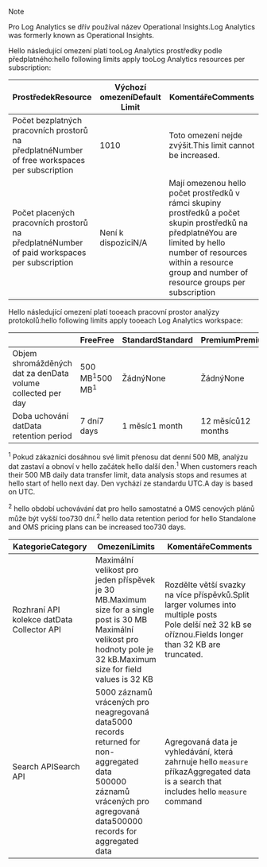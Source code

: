 
>[!NOTE]
><span data-ttu-id="78c5d-101">Pro Log Analytics se dřív používal název Operational Insights.</span><span class="sxs-lookup"><span data-stu-id="78c5d-101">Log Analytics was formerly known as Operational Insights.</span></span>
>
>

<span data-ttu-id="78c5d-102">Hello následující omezení platí tooLog Analytics prostředky podle předplatného:</span><span class="sxs-lookup"><span data-stu-id="78c5d-102">hello following limits apply tooLog Analytics resources per subscription:</span></span>

| <span data-ttu-id="78c5d-103">Prostředek</span><span class="sxs-lookup"><span data-stu-id="78c5d-103">Resource</span></span> | <span data-ttu-id="78c5d-104">Výchozí omezení</span><span class="sxs-lookup"><span data-stu-id="78c5d-104">Default Limit</span></span> | <span data-ttu-id="78c5d-105">Komentáře</span><span class="sxs-lookup"><span data-stu-id="78c5d-105">Comments</span></span>
| --- | --- | --- |
| <span data-ttu-id="78c5d-106">Počet bezplatných pracovních prostorů na předplatné</span><span class="sxs-lookup"><span data-stu-id="78c5d-106">Number of free workspaces per subscription</span></span> | <span data-ttu-id="78c5d-107">10</span><span class="sxs-lookup"><span data-stu-id="78c5d-107">10</span></span> | <span data-ttu-id="78c5d-108">Toto omezení nejde zvýšit.</span><span class="sxs-lookup"><span data-stu-id="78c5d-108">This limit cannot be increased.</span></span> |
| <span data-ttu-id="78c5d-109">Počet placených pracovních prostorů na předplatné</span><span class="sxs-lookup"><span data-stu-id="78c5d-109">Number of paid workspaces per subscription</span></span> | <span data-ttu-id="78c5d-110">Není k dispozici</span><span class="sxs-lookup"><span data-stu-id="78c5d-110">N/A</span></span> | <span data-ttu-id="78c5d-111">Mají omezenou hello počet prostředků v rámci skupiny prostředků a počet skupin prostředků na předplatné</span><span class="sxs-lookup"><span data-stu-id="78c5d-111">You are limited by hello number of resources within a resource group and number of resource groups per subscription</span></span> | 


<span data-ttu-id="78c5d-112">Hello následující omezení platí tooeach pracovní prostor analýzy protokolů:</span><span class="sxs-lookup"><span data-stu-id="78c5d-112">hello following limits apply tooeach Log Analytics workspace:</span></span>

|  | <span data-ttu-id="78c5d-113">Free</span><span class="sxs-lookup"><span data-stu-id="78c5d-113">Free</span></span> | <span data-ttu-id="78c5d-114">Standard</span><span class="sxs-lookup"><span data-stu-id="78c5d-114">Standard</span></span> | <span data-ttu-id="78c5d-115">Premium</span><span class="sxs-lookup"><span data-stu-id="78c5d-115">Premium</span></span> | <span data-ttu-id="78c5d-116">Standalone</span><span class="sxs-lookup"><span data-stu-id="78c5d-116">Standalone</span></span> | <span data-ttu-id="78c5d-117">OMS</span><span class="sxs-lookup"><span data-stu-id="78c5d-117">OMS</span></span> |
| --- | --- | --- | --- | --- | --- |
| <span data-ttu-id="78c5d-118">Objem shromážděných dat za den</span><span class="sxs-lookup"><span data-stu-id="78c5d-118">Data volume collected per day</span></span> |<span data-ttu-id="78c5d-119">500 MB<sup>1</sup></span><span class="sxs-lookup"><span data-stu-id="78c5d-119">500 MB<sup>1</sup></span></span> |<span data-ttu-id="78c5d-120">Žádný</span><span class="sxs-lookup"><span data-stu-id="78c5d-120">None</span></span> |<span data-ttu-id="78c5d-121">Žádný</span><span class="sxs-lookup"><span data-stu-id="78c5d-121">None</span></span> | <span data-ttu-id="78c5d-122">Žádný</span><span class="sxs-lookup"><span data-stu-id="78c5d-122">None</span></span> | <span data-ttu-id="78c5d-123">Žádný</span><span class="sxs-lookup"><span data-stu-id="78c5d-123">None</span></span>
| <span data-ttu-id="78c5d-124">Doba uchování dat</span><span class="sxs-lookup"><span data-stu-id="78c5d-124">Data retention period</span></span> |<span data-ttu-id="78c5d-125">7 dní</span><span class="sxs-lookup"><span data-stu-id="78c5d-125">7 days</span></span> |<span data-ttu-id="78c5d-126">1 měsíc</span><span class="sxs-lookup"><span data-stu-id="78c5d-126">1 month</span></span> |<span data-ttu-id="78c5d-127">12 měsíců</span><span class="sxs-lookup"><span data-stu-id="78c5d-127">12 months</span></span> | <span data-ttu-id="78c5d-128">1 měsíc<sup>2</sup></span><span class="sxs-lookup"><span data-stu-id="78c5d-128">1 month<sup>2</sup></span></span> | <span data-ttu-id="78c5d-129">1 měsíc<sup>2</sup></span><span class="sxs-lookup"><span data-stu-id="78c5d-129">1 month <sup>2</sup></span></span>|

<span data-ttu-id="78c5d-130"><sup>1</sup> Pokud zákazníci dosáhnou své limit přenosu dat denní 500 MB, analýzu dat zastaví a obnoví v hello začátek hello další den.</span><span class="sxs-lookup"><span data-stu-id="78c5d-130"><sup>1</sup> When customers reach their 500 MB daily data transfer limit, data analysis stops and resumes at hello start of hello next day.</span></span> <span data-ttu-id="78c5d-131">Den vychází ze standardu UTC.</span><span class="sxs-lookup"><span data-stu-id="78c5d-131">A day is based on UTC.</span></span>

<span data-ttu-id="78c5d-132"><sup>2</sup> hello období uchovávání dat pro hello samostatné a OMS cenových plánů může být vyšší too730 dní.</span><span class="sxs-lookup"><span data-stu-id="78c5d-132"><sup>2</sup> hello data retention period for hello Standalone and OMS pricing plans can be increased too730 days.</span></span>

| <span data-ttu-id="78c5d-133">Kategorie</span><span class="sxs-lookup"><span data-stu-id="78c5d-133">Category</span></span> | <span data-ttu-id="78c5d-134">Omezení</span><span class="sxs-lookup"><span data-stu-id="78c5d-134">Limits</span></span> | <span data-ttu-id="78c5d-135">Komentáře</span><span class="sxs-lookup"><span data-stu-id="78c5d-135">Comments</span></span>
| --- | --- | --- |
| <span data-ttu-id="78c5d-136">Rozhraní API kolekce dat</span><span class="sxs-lookup"><span data-stu-id="78c5d-136">Data Collector API</span></span> | <span data-ttu-id="78c5d-137">Maximální velikost pro jeden příspěvek je 30 MB.</span><span class="sxs-lookup"><span data-stu-id="78c5d-137">Maximum size for a single post is 30 MB</span></span><br><span data-ttu-id="78c5d-138">Maximální velikost pro hodnoty pole je 32 kB.</span><span class="sxs-lookup"><span data-stu-id="78c5d-138">Maximum size for field values is 32 KB</span></span> | <span data-ttu-id="78c5d-139">Rozdělte větší svazky na více příspěvků.</span><span class="sxs-lookup"><span data-stu-id="78c5d-139">Split larger volumes into multiple posts</span></span><br><span data-ttu-id="78c5d-140">Pole delší než 32 kB se oříznou.</span><span class="sxs-lookup"><span data-stu-id="78c5d-140">Fields longer than 32 KB are truncated.</span></span> |
| <span data-ttu-id="78c5d-141">Search API</span><span class="sxs-lookup"><span data-stu-id="78c5d-141">Search API</span></span> | <span data-ttu-id="78c5d-142">5000 záznamů vrácených pro neagregovaná data</span><span class="sxs-lookup"><span data-stu-id="78c5d-142">5000 records returned for non-aggregated data</span></span><br><span data-ttu-id="78c5d-143">500000 záznamů vrácených pro agregovaná data</span><span class="sxs-lookup"><span data-stu-id="78c5d-143">500000 records for aggregated data</span></span> | <span data-ttu-id="78c5d-144">Agregovaná data je vyhledávání, která zahrnuje hello `measure` příkaz</span><span class="sxs-lookup"><span data-stu-id="78c5d-144">Aggregated data is a search that includes hello `measure` command</span></span>
 
